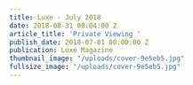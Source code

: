```yaml
---
title: Luxe - July 2018
date: 2018-08-31 00:04:00 Z
article_title: 'Private Viewing '
publish_date: 2018-07-01 00:00:00 Z
publication: Luxe Magazine
thumbnail_image: "/uploads/cover-9e5eb5.jpg"
fullsize_image: "/uploads/cover-9e5eb5.jpg"
---
```


